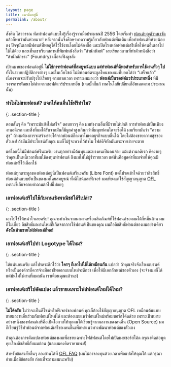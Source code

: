 ```yaml
---
layout: page
title: แนวคิดอยู่นี่
permalink: /about/
---
```


สังศิต ไสววรรณ หัดทำฟอนต์แบบไม่รู้เรื่องรู้ราวเมื่อประมาณปี 2556 โดยเริ่มทำ [ฟอนต์บุญตัวหนาจัด](https://github.com/fontuni/boon/commit/c2c7592557b705b56fef5909d5b20418bd9b0eb1) แล้วก็พบว่ามันห่วยมาก! หลังจากนั้นจึงศึกษาหาความรู้เกี่ยวกับฟอนต์เพิ่มเติม เพื่อทำฟอนต์ที่ห่วยน้อยลง ปัจจุบันเลยมีฟอนต์ที่พอดูได้ไว้ใช้งานโดยไม่ต้องซื้อ และเปิดโรงหล่อฟอนต์เสรีเพื่อให้คนอื่นเอาไปใช้ได้ด้วย และเห็นเขาเรียกสถานที่พิมพ์หนังสือว่า “สำนักพิมพ์” เลยเรียกสถานที่ทำตัวหนังสือว่า “สำนักอักขระ” (Foundry) เผื่อจะฟังดูขลัง

เป้าหมายของฟอนต์อยู่นี่ **ไม่ใช่การทำฟอนต์ที่สมบูรณ์แบบ แต่ทำฟอนต์ที่ดีพอสำหรับการใช้งานทั่วๆ ไป** ทั้งในระบบปฏิบัติการต่างๆ และในเว็บไซต์ ไม่มีฟอนต์ตระกูลไหนของผมที่บอกได้ว่า “เสร็จแล้ว” เนื่องจากจะปรับปรุงไปเรื่อยๆ ตามกาลเวลา เพราะผมมองว่า **ฟอนต์เป็นซอฟต์แวร์ประเภทหนึ่ง** ที่มีวงจรการพัฒนาไม่ต่างจากซอฟต์แวร์ประเภทอื่น (เจอบั๊กก็แก้ เทคโนโลยีเปลี่ยนก็อัพเดตตาม ประมาณนั้น)


### ทำไมไม่ขายฟอนต์? แจกให้คนอื่นใช้ฟรีทำไม?
{: .section-title }

ตอบสั้นๆ คือ “เพราะมันยังไม่เสร็จ” ตอบยาวๆ คือ ผมทำงานอื่นที่มีรายได้ปกติ การทำฟอนต์เป็นเพียงงานอดิเรก และสิ่งที่ผมได้รับจากมันก็มีมูลค่าสูงเกินกว่าที่มนุษย์คนใดจะซื้อได้ ผมเรียกมันว่า “ความสุข” ถ้าผมต้องการจะสร้างรายได้จากฟอนต์ก็คงหาโมเดลธุรกิจแบบอื่นได้ โดยไม่ต้องขายความสุขของตัวเอง! ถ้ามันมีประโยชน์กับคุณ ผมก็ไม่รู้จะหวงไว้ทำไม ไฟล์ดิจิทัลมันกระจายง่ายจะตาย

แต่โลกนี้ไม่มีฟอนต์ฟรีนะครับ งานทุกอย่างมีต้นทุนและบางคนเป็นคนจ่าย แม้แต่งานอดิเรก คิดง่ายๆ ว่าคุณเป็นหนี้เวลาที่ผมใช้ลงทุนทำฟอนต์ ถึงผมไม่ใช่ผู้ร่ำรวยเวลา แต่นั่นคือมูลค่าที่ผมจ่ายให้คุณมีฟอนต์ฟรีไว้เลือกใช้

ฟอนต์ทุกตระกูลของฟอนต์อยู่นี่เป็นฟอนต์เสรีนะครับ (Libre Font) แต่โปรดเข้าใจด้วยว่าลิขสิทธิ์ฟอนต์ต้นแบบยังเป็นของผมโดยสมบูรณ์ ทั้งดีไซน์และฟีเจอร์ ผมเพียงแต่ใช้สัญญาอนุญาต [OFL](http://scripts.sil.org/OFL) เพราะขี้เกียจตอบคำถามต่อไปนี้บ่อยๆ


### เอาฟอนต์เสรีไปใช้กับงานเชิงพาณิชย์ได้รึเปล่า?
{: .section-title }

เอาไปใช้ให้หนำใจเลยครับ! คุณจะทำเงินจากผลงานหรือผลิตภัณฑ์ที่ใช้ฟอนต์ของผมได้กี่หมื่นล้าน ผมก็ไม่เกี่ยว ลิขสิทธิ์ผลงานใหม่ที่เกิดจากการใช้ฟอนต์เป็นของคุณ ผมถือลิขสิทธิ์ฟอนต์ของผมอย่างเดียว **ดังนั้นห้ามขายไฟล์ฟอนต์ก็พอ!**

### เอาฟอนต์เสรีไปทำ Logotype ได้ไหม?
{: .section-title }

ได้แน่นอนครับ แต่โปรดระลึกไว้ว่า  **ใครๆ ก็เอาไปใช้ได้เหมือนกัน** แปลว่า ถ้าคุณจริงจังเรื่องแบรนด์หรือเป็นองค์กรก็ควรจ้างมืออาชีพออกแบบใหม่จะดีกว่า เพื่อให้มีเอกลักษณ์ของตัวเอง (จะจ้างผมก็ได้ แต่มันไม่ใช่งานที่ผมถนัด เราเตือนคุณแล้วนะ)

### เอาฟอนต์เสรีไปดัดแปลง แล้วขายเฉพาะไฟล์ฟอนต์ใหม่ได้ไหม?
{: .section-title }

**ไม่ได้ครับ** ไม่ว่าจะเป็นดีไซน์หรือฟีเจอร์ของฟอนต์ คุณก็ต้องใช้สัญญาอนุญาต OFL เหมือนต้นแบบ ขายผลงานอื่นร่วมกับฟอนต์ใหม่ได้ และต้องเผยแพร่ฟอนต์ใหม่พร้อมซอร์สโค้ดด้วย เพราะเป้าหมายอย่างหนึ่งของฟอนต์เสรีคือเปิดโอกาสให้ทุกคนได้เรียนรู้จากผลงานของคนอื่น (Open Source) ผมก็เรียนรู้วิธีทำฟอนต์จากฟอนต์เสรีของคนอื่นเพื่อหาแนวทางพัฒนาฟอนต์ของตัวเอง 

ถ้าคุณต้องการดัดแปลงฟอนต์ของผมเพื่อขายเฉพาะไฟล์ฟอนต์โดยไม่เปิดเผยซอร์สโค้ด กรุณาติดต่อพูดคุยเรื่องลิขสิทธิ์กับผมก่อน (และผมคงคิดราคาแพง!)


สำหรับข้อสงสัยอื่นๆ ลองอ่านได้ที่ [OFL FAQ](http://scripts.sil.org/OFL-FAQ_web) (ผมไม่อาจลงทุนด้วยเวลาเพื่อแปลให้คุณได้ แต่กรุณาอ่านเมื่อมีข้อสงสัย ก่อนที่จะถามผมนะครับ)

